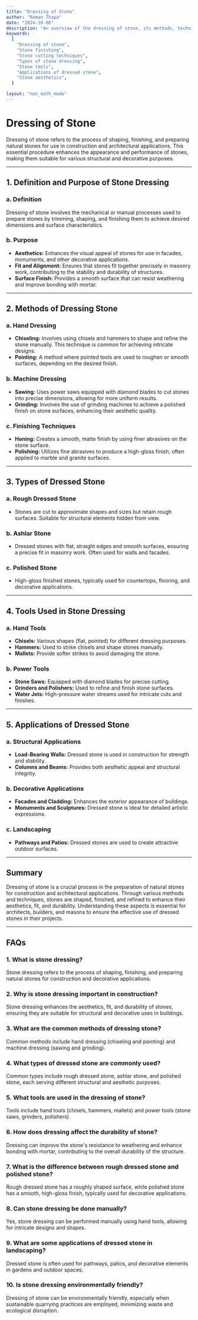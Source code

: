 ```yaml
---
title: "Dressing of Stone"
author: "Roman Thapa"
date: "2024-10-06"
description: "An overview of the dressing of stone, its methods, techniques, and significance in construction."
keywords:
  [
    "Dressing of stone",
    "Stone finishing",
    "Stone cutting techniques",
    "Types of stone dressing",
    "Stone tools",
    "Applications of dressed stone",
    "Stone aesthetics",
  ]

layout: "non_math_mode"
---
```


# Dressing of Stone

Dressing of stone refers to the process of shaping, finishing, and preparing natural stones for use in construction and architectural applications. This essential procedure enhances the appearance and performance of stones, making them suitable for various structural and decorative purposes.

---

## 1. Definition and Purpose of Stone Dressing

### a. Definition

Dressing of stone involves the mechanical or manual processes used to prepare stones by trimming, shaping, and finishing them to achieve desired dimensions and surface characteristics.

### b. Purpose

- **Aesthetics:** Enhances the visual appeal of stones for use in facades, monuments, and other decorative applications.
- **Fit and Alignment:** Ensures that stones fit together precisely in masonry work, contributing to the stability and durability of structures.
- **Surface Finish:** Provides a smooth surface that can resist weathering and improve bonding with mortar.

---

## 2. Methods of Dressing Stone

### a. Hand Dressing

- **Chiseling:** Involves using chisels and hammers to shape and refine the stone manually. This technique is common for achieving intricate designs.
- **Pointing:** A method where pointed tools are used to roughen or smooth surfaces, depending on the desired finish.

### b. Machine Dressing

- **Sawing:** Uses power saws equipped with diamond blades to cut stones into precise dimensions, allowing for more uniform results.
- **Grinding:** Involves the use of grinding machines to achieve a polished finish on stone surfaces, enhancing their aesthetic quality.

### c. Finishing Techniques

- **Honing:** Creates a smooth, matte finish by using finer abrasives on the stone surface.
- **Polishing:** Utilizes fine abrasives to produce a high-gloss finish, often applied to marble and granite surfaces.

---

## 3. Types of Dressed Stone

### a. Rough Dressed Stone

- Stones are cut to approximate shapes and sizes but retain rough surfaces. Suitable for structural elements hidden from view.

### b. Ashlar Stone

- Dressed stones with flat, straight edges and smooth surfaces, ensuring a precise fit in masonry work. Often used for walls and facades.

### c. Polished Stone

- High-gloss finished stones, typically used for countertops, flooring, and decorative applications.

---

## 4. Tools Used in Stone Dressing

### a. Hand Tools

- **Chisels:** Various shapes (flat, pointed) for different dressing purposes.
- **Hammers:** Used to strike chisels and shape stones manually.
- **Mallets:** Provide softer strikes to avoid damaging the stone.

### b. Power Tools

- **Stone Saws:** Equipped with diamond blades for precise cutting.
- **Grinders and Polishers:** Used to refine and finish stone surfaces.
- **Water Jets:** High-pressure water streams used for intricate cuts and finishes.

---

## 5. Applications of Dressed Stone

### a. Structural Applications

- **Load-Bearing Walls:** Dressed stone is used in construction for strength and stability.
- **Columns and Beams:** Provides both aesthetic appeal and structural integrity.

### b. Decorative Applications

- **Facades and Cladding:** Enhances the exterior appearance of buildings.
- **Monuments and Sculptures:** Dressed stone is ideal for detailed artistic expressions.

### c. Landscaping

- **Pathways and Patios:** Dressed stones are used to create attractive outdoor surfaces.

---

## Summary

Dressing of stone is a crucial process in the preparation of natural stones for construction and architectural applications. Through various methods and techniques, stones are shaped, finished, and refined to enhance their aesthetics, fit, and durability. Understanding these aspects is essential for architects, builders, and masons to ensure the effective use of dressed stones in their projects.

---

## FAQs

### 1. What is stone dressing?

Stone dressing refers to the process of shaping, finishing, and preparing natural stones for construction and decorative applications.

### 2. Why is stone dressing important in construction?

Stone dressing enhances the aesthetics, fit, and durability of stones, ensuring they are suitable for structural and decorative uses in buildings.

### 3. What are the common methods of dressing stone?

Common methods include hand dressing (chiseling and pointing) and machine dressing (sawing and grinding).

### 4. What types of dressed stone are commonly used?

Common types include rough dressed stone, ashlar stone, and polished stone, each serving different structural and aesthetic purposes.

### 5. What tools are used in the dressing of stone?

Tools include hand tools (chisels, hammers, mallets) and power tools (stone saws, grinders, polishers).

### 6. How does dressing affect the durability of stone?

Dressing can improve the stone's resistance to weathering and enhance bonding with mortar, contributing to the overall durability of the structure.

### 7. What is the difference between rough dressed stone and polished stone?

Rough dressed stone has a roughly shaped surface, while polished stone has a smooth, high-gloss finish, typically used for decorative applications.

### 8. Can stone dressing be done manually?

Yes, stone dressing can be performed manually using hand tools, allowing for intricate designs and shapes.

### 9. What are some applications of dressed stone in landscaping?

Dressed stone is often used for pathways, patios, and decorative elements in gardens and outdoor spaces.

### 10. Is stone dressing environmentally friendly?

Dressing of stone can be environmentally friendly, especially when sustainable quarrying practices are employed, minimizing waste and ecological disruption.
